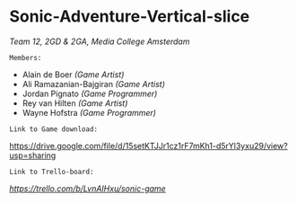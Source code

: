 # Sonic-Adventure-Vertical-slice
_Team 12, 2GD & 2GA, Media College Amsterdam_

```Members:```
- Alain de Boer _(Game Artist)_
- Ali Ramazanian-Bajgiran _(Game Artist)_
- Jordan Pignato _(Game Programmer)_
- Rey van Hilten _(Game Artist)_
- Wayne Hofstra _(Game Programmer)_

```Link to Game download:```

https://drive.google.com/file/d/15setKTJJr1cz1rF7mKh1-d5rYl3yxu29/view?usp=sharing

```Link to Trello-board:```

_https://trello.com/b/LvnAIHxu/sonic-game_
